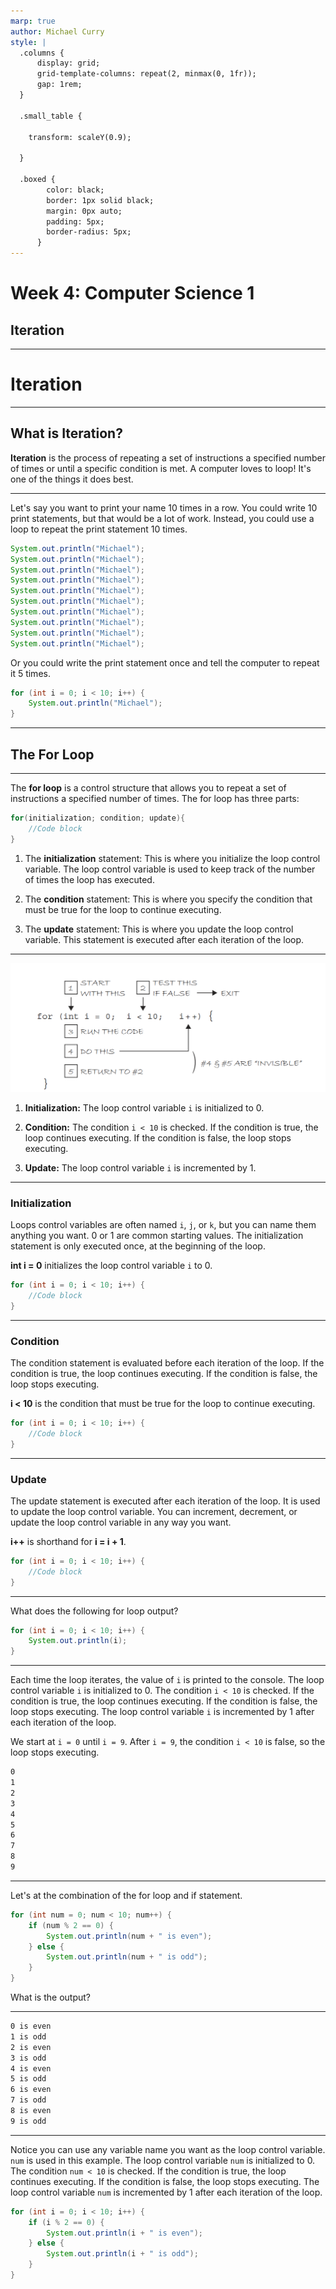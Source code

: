 ```yaml
---
marp: true
author: Michael Curry
style: |
  .columns {
      display: grid;
      grid-template-columns: repeat(2, minmax(0, 1fr));
      gap: 1rem;
  }

  .small_table {

    transform: scaleY(0.9);

  }

  .boxed {
        color: black;
        border: 1px solid black;
        margin: 0px auto;
        padding: 5px;
        border-radius: 5px;
      }
---
```


# Week 4: Computer Science 1

## Iteration

---

# Iteration

---

## What is Iteration?

<b>Iteration</b> is the process of repeating a set of instructions a specified number of times or until a specific condition is met. A computer loves to loop! It's one of the things it does best.

---

Let's say you want to print your name 10 times in a row. You could write 10 print statements, but that would be a lot of work. Instead, you could use a loop to repeat the print statement 10 times.

```java
System.out.println("Michael");
System.out.println("Michael");
System.out.println("Michael");
System.out.println("Michael");
System.out.println("Michael");
System.out.println("Michael");
System.out.println("Michael");
System.out.println("Michael");
System.out.println("Michael");
System.out.println("Michael");
```

Or you could write the print statement once and tell the computer to repeat it 5 times.

```java
for (int i = 0; i < 10; i++) {
    System.out.println("Michael");
}
```

---

## The For Loop

---

The <b>for loop</b> is a control structure that allows you to repeat a set of instructions a specified number of times. The for loop has three parts:

```java
for(initialization; condition; update){
    //Code block
}
```

1. The <b>initialization</b> statement: This is where you initialize the loop control variable. The loop control variable is used to keep track of the number of times the loop has executed.

2. The <b>condition</b> statement: This is where you specify the condition that must be true for the loop to continue executing.

3. The <b>update</b> statement: This is where you update the loop control variable. This statement is executed after each iteration of the loop.

---

![width:800px](for_loop.png)

1. <b>Initialization:</b> The loop control variable `i` is initialized to 0.

2. <b>Condition:</b> The condition `i < 10` is checked. If the condition is true, the loop continues executing. If the condition is false, the loop stops executing.

3. <b>Update:</b> The loop control variable `i` is incremented by 1.

---

### Initialization

Loops control variables are often named `i`, `j`, or `k`, but you can name them anything you want. 0 or 1 are common starting values. The initialization statement is only executed once, at the beginning of the loop.

**int i = 0** initializes the loop control variable `i` to 0.

```java
for (int i = 0; i < 10; i++) {
    //Code block
}
```

---

### Condition

The condition statement is evaluated before each iteration of the loop. If the condition is true, the loop continues executing. If the condition is false, the loop stops executing.

**i < 10** is the condition that must be true for the loop to continue executing.

```java
for (int i = 0; i < 10; i++) {
    //Code block
}
```

---

### Update

The update statement is executed after each iteration of the loop. It is used to update the loop control variable. You can increment, decrement, or update the loop control variable in any way you want.

**i++** is shorthand for **i = i + 1**.

```java
for (int i = 0; i < 10; i++) {
    //Code block
}
```

---

What does the following for loop output?

```java
for (int i = 0; i < 10; i++) {
    System.out.println(i);
}
```

---

Each time the loop iterates, the value of `i` is printed to the console. The loop control variable `i` is initialized to 0. The condition `i < 10` is checked. If the condition is true, the loop continues executing. If the condition is false, the loop stops executing. The loop control variable `i` is incremented by 1 after each iteration of the loop.

We start at `i = 0` until `i = 9`. After `i = 9`, the condition `i < 10` is false, so the loop stops executing.

```bash
0
1
2
3
4
5
6
7
8
9
```

---

Let's at the combination of the for loop and if statement.

```java
for (int num = 0; num < 10; num++) {
    if (num % 2 == 0) {
        System.out.println(num + " is even");
    } else {
        System.out.println(num + " is odd");
    }
}
```

What is the output?

---

```bash
0 is even
1 is odd
2 is even
3 is odd
4 is even
5 is odd
6 is even
7 is odd
8 is even
9 is odd
```

---

Notice you can use any variable name you want as the loop control variable. `num` is used in this example. The loop control variable `num` is initialized to 0. The condition `num < 10` is checked. If the condition is true, the loop continues executing. If the condition is false, the loop stops executing. The loop control variable `num` is incremented by 1 after each iteration of the loop.

```java
for (int i = 0; i < 10; i++) {
    if (i % 2 == 0) {
        System.out.println(i + " is even");
    } else {
        System.out.println(i + " is odd");
    }
}
```
